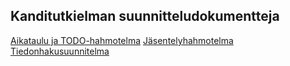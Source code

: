 ## Kanditutkielman suunnitteludokumentteja

[Aikataulu ja TODO-hahmotelma](../master/aikataulu.md)
[Jäsentelyhahmotelma](../master/jasentely.md)
[Tiedonhakusuunnitelma](../master/tiedonhaku.md)
